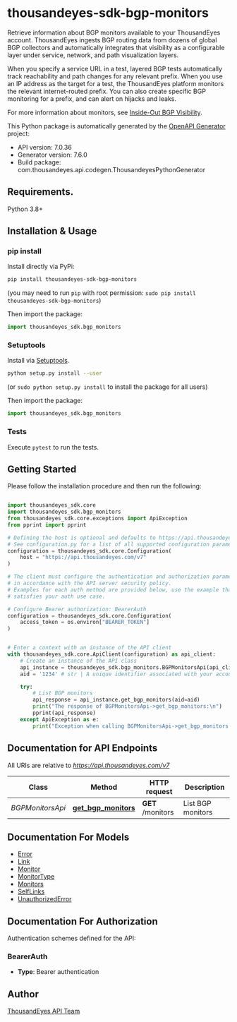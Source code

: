 # thousandeyes-sdk-bgp-monitors

Retrieve information about BGP monitors available to your ThousandEyes account. ThousandEyes ingests BGP routing data from dozens of global BGP collectors and automatically integrates that visibility as a configurable layer under service, network, and path visualization layers.

When you specify a service URL in a test, layered BGP tests automatically track reachability and path changes for any relevant prefix. When you use an IP address as the target for a test, the ThousandEyes platform monitors the relevant internet-routed prefix. You can also create specific BGP monitoring for a prefix, and can alert on hijacks and leaks.

For more information about monitors, see [Inside-Out BGP Visibility](https://docs.thousandeyes.com/product-documentation/internet-and-wan-monitoring/tests/bgp-tests/inside-out-bgp-visibility).


This Python package is automatically generated by the [OpenAPI Generator](https://openapi-generator.tech) project:

- API version: 7.0.36
- Generator version: 7.6.0
- Build package: com.thousandeyes.api.codegen.ThousandeyesPythonGenerator

## Requirements.

Python 3.8+

## Installation & Usage
### pip install

Install directly via PyPi:

```sh
pip install thousandeyes-sdk-bgp-monitors
```
(you may need to run `pip` with root permission: `sudo pip install thousandeyes-sdk-bgp-monitors`)

Then import the package:
```python
import thousandeyes_sdk.bgp_monitors
```

### Setuptools

Install via [Setuptools](http://pypi.python.org/pypi/setuptools).

```sh
python setup.py install --user
```
(or `sudo python setup.py install` to install the package for all users)

Then import the package:
```python
import thousandeyes_sdk.bgp_monitors
```

### Tests

Execute `pytest` to run the tests.

## Getting Started

Please follow the installation procedure and then run the following:

```python

import thousandeyes_sdk.core
import thousandeyes_sdk.bgp_monitors
from thousandeyes_sdk.core.exceptions import ApiException
from pprint import pprint

# Defining the host is optional and defaults to https://api.thousandeyes.com/v7
# See configuration.py for a list of all supported configuration parameters.
configuration = thousandeyes_sdk.core.Configuration(
    host = "https://api.thousandeyes.com/v7"
)

# The client must configure the authentication and authorization parameters
# in accordance with the API server security policy.
# Examples for each auth method are provided below, use the example that
# satisfies your auth use case.

# Configure Bearer authorization: BearerAuth
configuration = thousandeyes_sdk.core.Configuration(
    access_token = os.environ["BEARER_TOKEN"]
)


# Enter a context with an instance of the API client
with thousandeyes_sdk.core.ApiClient(configuration) as api_client:
    # Create an instance of the API class
    api_instance = thousandeyes_sdk.bgp_monitors.BGPMonitorsApi(api_client)
    aid = '1234' # str | A unique identifier associated with your account group. You can retrieve your `AccountGroupId` from the `/account-groups` endpoint. Note that you must be assigned to the target account group. Specifying this parameter without being assigned to the target account group will result in an error response. (optional)

    try:
        # List BGP monitors
        api_response = api_instance.get_bgp_monitors(aid=aid)
        print("The response of BGPMonitorsApi->get_bgp_monitors:\n")
        pprint(api_response)
    except ApiException as e:
        print("Exception when calling BGPMonitorsApi->get_bgp_monitors: %s\n" % e)

```

## Documentation for API Endpoints

All URIs are relative to *https://api.thousandeyes.com/v7*

Class | Method | HTTP request | Description
------------ | ------------- | ------------- | -------------
*BGPMonitorsApi* | [**get_bgp_monitors**](https://github.com/thousandeyes/thousandeyes-sdk-python//tree/main/thousandeyes-sdk-bgp-monitors/docs/BGPMonitorsApi.md#get_bgp_monitors) | **GET** /monitors | List BGP monitors


## Documentation For Models

 - [Error](https://github.com/thousandeyes/thousandeyes-sdk-python//tree/main/thousandeyes-sdk-bgp-monitors/docs/Error.md)
 - [Link](https://github.com/thousandeyes/thousandeyes-sdk-python//tree/main/thousandeyes-sdk-bgp-monitors/docs/Link.md)
 - [Monitor](https://github.com/thousandeyes/thousandeyes-sdk-python//tree/main/thousandeyes-sdk-bgp-monitors/docs/Monitor.md)
 - [MonitorType](https://github.com/thousandeyes/thousandeyes-sdk-python//tree/main/thousandeyes-sdk-bgp-monitors/docs/MonitorType.md)
 - [Monitors](https://github.com/thousandeyes/thousandeyes-sdk-python//tree/main/thousandeyes-sdk-bgp-monitors/docs/Monitors.md)
 - [SelfLinks](https://github.com/thousandeyes/thousandeyes-sdk-python//tree/main/thousandeyes-sdk-bgp-monitors/docs/SelfLinks.md)
 - [UnauthorizedError](https://github.com/thousandeyes/thousandeyes-sdk-python//tree/main/thousandeyes-sdk-bgp-monitors/docs/UnauthorizedError.md)


<a id="documentation-for-authorization"></a>
## Documentation For Authorization


Authentication schemes defined for the API:
<a id="BearerAuth"></a>
### BearerAuth

- **Type**: Bearer authentication


## Author

<a href="mailto:api-team@thousandeyes.com">ThousandEyes API Team </a>


